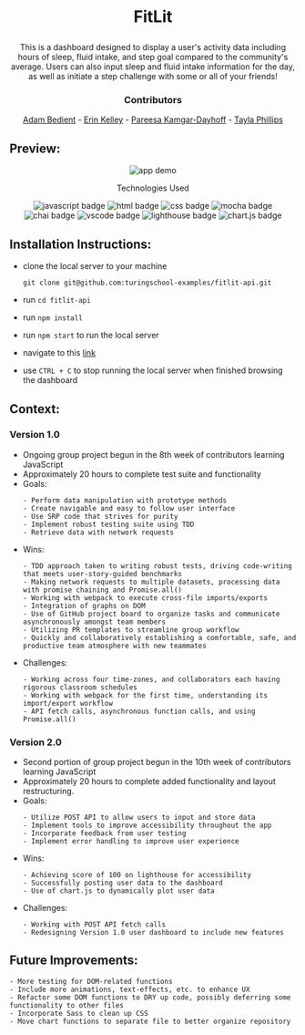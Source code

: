# <p align="center">FitLit</p>

<p align="center">This is a dashboard designed to display a user's activity data including hours of sleep, fluid intake, and step goal compared to the community's average. Users can also input sleep and fluid intake information for the day, as well as initiate a step challenge with some or all of your friends!</p>

### <p align="center">Contributors</p>
<div align="center">

[Adam Bedient](https://github.com/cOdeBedient) - [Erin Kelley](https://github.com/kelleyej) - [Pareesa Kamgar-Dayhoff](https://github.com/pareesakd1118) - [Tayla Phillips](https://github.com/tednaphil)

</div>

## Preview:
<div align="center">
  <img src="https://github.com/tednaphil/FitLit/assets/76406423/5a5b4e58-e46e-40c2-87b0-20176992f9a9" alt="app demo">



</div>

<p align="center">Technologies Used</p>
<div align="center">
  <img src="https://img.shields.io/badge/JavaScript-F7DF1E?logo=javascript&logoColor=000&style=for-the-badge" alt="javascript badge">
  <img src="https://img.shields.io/badge/HTML5-E34F26?logo=html5&logoColor=fff&style=for-the-badge" alt="html badge">
  <img src="https://img.shields.io/badge/CSS3-1572B6?logo=css3&logoColor=fff&style=for-the-badge" alt="css badge">
  <img src="https://img.shields.io/badge/Mocha-8D6748?logo=mocha&logoColor=fff&style=for-the-badge" alt="mocha badge">
  <img src="https://img.shields.io/badge/Chai-A30701?logo=chai&logoColor=fff&style=for-the-badge" alt="chai badge">
  <img src="https://img.shields.io/badge/Visual%20Studio%20Code-007ACC?logo=visualstudiocode&logoColor=fff&style=for-the-badge" alt="vscode badge">
  <img src="https://img.shields.io/badge/Lighthouse-F44B21?logo=lighthouse&logoColor=fff&style=for-the-badge" alt="lighthouse badge">
  <img src="https://img.shields.io/badge/Chart.js-FF6384?logo=chartdotjs&logoColor=fff&style=for-the-badge" alt="chart.js badge">
</div>

## Installation Instructions:
- clone the local server to your machine
    
    ```
    git clone git@github.com:turingschool-examples/fitlit-api.git
    ```
    
- run `cd fitlit-api`
- run `npm install`
- run `npm start` to run the local server
- navigate to this [link](https://tednaphil.github.io/FitLit/)
- use `CTRL + C` to stop running the local server when finished browsing the dashboard

## Context:
### Version 1.0
<!-- wins, challenges, time spent, etc -->
- Ongoing group project begun in the 8th week of contributors learning JavaScript
- Approximately 20 hours to complete test suite and functionality
- Goals:
  ```
  - Perform data manipulation with prototype methods
  - Create navigable and easy to follow user interface
  - Use SRP code that strives for purity
  - Implement robust testing suite using TDD
  - Retrieve data with network requests
  ```
- Wins:
  ```
  - TDD approach taken to writing robust tests, driving code-writing that meets user-story-guided benchmarks
  - Making network requests to multiple datasets, processing data with promise chaining and Promise.all()
  - Working with webpack to execute cross-file imports/exports
  - Integration of graphs on DOM
  - Use of GitHub project board to organize tasks and communicate asynchronously amongst team members
  - Utilizing PR templates to streamline group workflow
  - Quickly and collaboratively establishing a comfortable, safe, and productive team atmosphere with new teammates
  ```
- Challenges:
  ```
  - Working across four time-zones, and collaborators each having rigorous classroom schedules
  - Working with webpack for the first time, understanding its import/export workflow
  - API fetch calls, asynchronous function calls, and using Promise.all()
  ```

### Version 2.0
<!-- wins, challenges, time spent, etc -->
- Second portion of group project begun in the 10th week of contributors learning JavaScript
- Approximately 20 hours to complete added functionality and layout restructuring. 
- Goals:
  ```
  - Utilize POST API to allow users to input and store data
  - Implement tools to improve accessibility throughout the app
  - Incorporate feedback from user testing
  - Implement error handling to improve user experience 
  ```
- Wins:
  ```
  - Achieving score of 100 on lighthouse for accessibility
  - Successfully posting user data to the dashboard
  - Use of chart.js to dynamically plot user data
  ```
- Challenges:
  ```
  - Working with POST API fetch calls
  - Redesigning Version 1.0 user dashboard to include new features
  ```

## Future Improvements:
  ```
  - More testing for DOM-related functions
  - Include more animations, text-effects, etc. to enhance UX
  - Refactor some DOM functions to DRY up code, possibly deferring some functionality to other files
  - Incorporate Sass to clean up CSS
  - Move chart functions to separate file to better organize repository 
  ```
